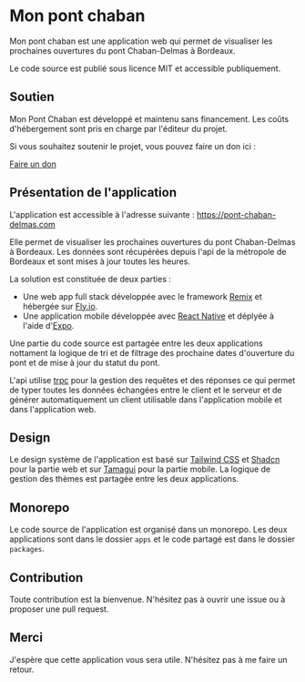 # Mon pont chaban

Mon pont chaban est une application web qui permet de visualiser les prochaines ouvertures du pont Chaban-Delmas à Bordeaux.

Le code source est publié sous licence MIT et accessible publiquement.

## Soutien

Mon Pont Chaban est développé et maintenu sans financement. Les coûts d'hébergement sont pris en charge par l'éditeur du projet.

Si vous souhaitez soutenir le projet, vous pouvez faire un don ici :

[Faire un don](https://donate.stripe.com/5kA7t5eVFeogauk000)

## Présentation de l'application

L'application est accessible à l'adresse suivante : https://pont-chaban-delmas.com

Elle permet de visualiser les prochaines ouvertures du pont Chaban-Delmas à Bordeaux. Les données sont récupérées depuis l'api de la métropole de Bordeaux et sont mises à jour toutes les heures.

La solution est constituée de deux parties :

- Une web app full stack développée avec le framework [Remix](https://remix.run) et hébergée sur [Fly.io](https://fly.io).
- Une application mobile développée avec [React Native](https://reactnative.dev) et déplyée à l'aide d'[Expo](https://expo.dev).

Une partie du code source est partagée entre les deux applications nottament la logique de tri et de filtrage des prochaine dates d'ouverture du pont et de mise à jour du statut du pont.

L'api utilise [trpc](https://trpc.io) pour la gestion des requêtes et des réponses ce qui permet de typer toutes les données échangées entre le client et le serveur et de générer automatiquement un client utilisable dans l'application mobile et dans l'application web.

## Design

Le design système de l'application est basé sur [Tailwind CSS](https://tailwindcss.com) et [Shadcn](https://ui.shadcn.com) pour la partie web et sur [Tamagui](https://tamagui.dev) pour la partie mobile. La logique de gestion des thèmes est partagée entre les deux applications.

## Monorepo

Le code source de l'application est organisé dans un monorepo. Les deux applications sont dans le dossier `apps` et le code partagé est dans le dossier `packages`.

## Contribution

Toute contribution est la bienvenue. N'hésitez pas à ouvrir une issue ou à proposer une pull request.

## Merci

J'espère que cette application vous sera utile. N'hésitez pas à me faire un retour.
